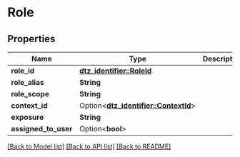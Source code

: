 # Role

## Properties

Name | Type | Description | Notes
------------ | ------------- | ------------- | -------------
**role_id** | [**dtz_identifier::RoleId**](dtz_identifier::RoleId.md) |  | 
**role_alias** | **String** |  | 
**role_scope** | **String** |  | 
**context_id** | Option<[**dtz_identifier::ContextId**](dtz_identifier::ContextId.md)> |  | [optional]
**exposure** | **String** |  | 
**assigned_to_user** | Option<**bool**> |  | [optional]

[[Back to Model list]](../README.md#documentation-for-models) [[Back to API list]](../README.md#documentation-for-api-endpoints) [[Back to README]](../README.md)


